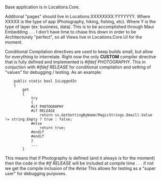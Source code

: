 Base application is in Locations.Core.

Additonal "pages" should live in Locations.XXXXXXXX.YYYYYYY.  Where XXXXX is the type of app (Photography, hiking, fishing, etc). Where Y is the type of layer (ex: business, data).  This is to be accomplished through Maui Embedding . . . I don't have time to chase this down in order to be Architecturaly "perfect", so all Views live in Locations.Core.UI for the moment.

Conditional Compilation directives are used to keep builds small, but allow for everything to interrelate. Right now the only **CUSTOM** compiler directive that is fully defined and implemented is *#ifdef PHOTOGRAPHY*.  This in conjuction with *#ifdef RELEASE* for conditional compilation and setting of "values" for debugging / testing.  As an example:

        public static bool IsLoggedIn
        {
            get
            {
                try
                {
                #if PHOTOGRAPHY
                #if RELEASE
                    return ss.GetSettingByName(MagicStrings.Email).Value != string.Empty ? true : false;
                #else
                    return true;
                #endif
                #endif
                }
                ...
            }    
            
This means that if Photography is defined (and it always is for the moment) then the code in the *#if RELEASE* will be included at compile time . . . if not we get the compile inclusion of the *#else* This allows for testing as a "super user" for debugging purposes.
